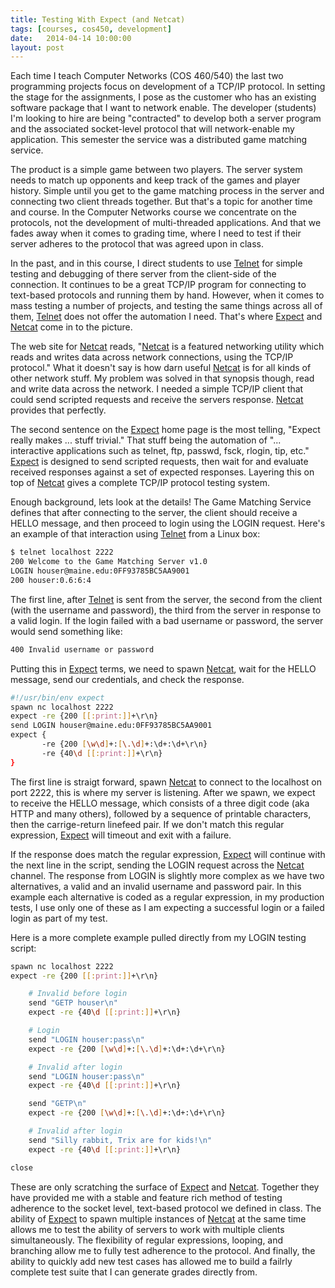 ```yaml
---
title: Testing With Expect (and Netcat)
tags: [courses, cos450, development]
date:   2014-04-14 10:00:00
layout: post
---
```

Each time I teach Computer Networks (COS 460/540) the last two
programming projects focus on development of a TCP/IP protocol. In
setting the stage for the assignments, I pose as the customer who has
an existing software package that I want to network enable. The
developer (students) I'm looking to hire are being "contracted" to
develop both a server program and the associated socket-level protocol
that will network-enable my application.  This semester the service
was a distributed game matching service.

The product is a simple game between two players. The server system
needs to match up opponents and keep track of the games and player
history. Simple until you get to the game matching process in the
server and connecting two client threads together. But that's a topic
for another time and course.  In the Computer Networks course we
concentrate on the protocols, not the development of multi-threaded
applications. And that we fades away when it comes to grading time,
where I need to test if their server adheres to the protocol that was
agreed upon in class.

In the past, and in this course, I direct students to use [Telnet][3]
for simple testing and debugging of there server from the client-side
of the connection.  It continues to be a great TCP/IP program for
connecting to text-based protocols and running them by hand. However,
when it comes to mass testing a number of projects, and testing the
same things across all of them, [Telnet][3] does not offer the
automation I need. That's where [Expect][1] and [Netcat][2] come in to
the picture.

The web site for [Netcat][2] reads, "[Netcat][2] is a featured
networking utility which reads and writes data across network
connections, using the TCP/IP protocol." What it doesn't say is how
darn useful [Netcat][2] is for all kinds of other network stuff.  My
problem was solved in that synopsis though, read and write data across
the network. I needed a simple TCP/IP client that could send scripted
requests and receive the servers response. [Netcat][2] provides that
perfectly.

The second sentence on the [Expect][2] home page is the most telling,
"Expect really makes ... stuff trivial." That stuff being the
automation of "... interactive applications such as telnet, ftp,
passwd, fsck, rlogin, tip, etc."  [Expect][1] is designed to send
scripted requests, then wait for and evaluate received responses
against a set of expected responses. Layering this on top of
[Netcat][2] gives a complete TCP/IP protocol testing system.

Enough background, lets look at the details! The Game Matching Service
defines that after connecting to the server, the client should
receive a HELLO message, and then proceed to login using the LOGIN
request. Here's an example of that interaction using [Telnet][3] from
a Linux box:

````sh
$ telnet localhost 2222
200 Welcome to the Game Matching Server v1.0
LOGIN houser@maine.edu:0FF93785BC5AA9001
200 houser:0.6:6:4
````

The first line, after [Telnet][3] is sent from the server, the second
from the client (with the username and password), the third from the
server in response to a valid login. If the login failed with a bad
username or password, the server would send something like:

````sh
400 Invalid username or password
````

Putting this in [Expect][1] terms, we need to spawn [Netcat][2],
wait for the HELLO message, send our credentials, and check the
response.

````sh
#!/usr/bin/env expect
spawn nc localhost 2222
expect -re {200 [[:print:]]+\r\n}
send LOGIN houser@maine.edu:0FF93785BC5AA9001
expect {
	   -re {200 [\w\d]+:[\.\d]+:\d+:\d+\r\n}
	   -re {40\d [[:print:]]+\r\n}
}
````

The first line is straigt forward, spawn [Netcat][2] to connect to
the localhost on port 2222, this is where my server is listening. After
we spawn, we expect to receive the HELLO message, which consists of
a three digit code (aka HTTP and many others), followed by a sequence of
printable characters, then the carrige-return linefeed pair. If we don't
match this regular expression, [Expect][1] will timeout and exit with
a failure.

If the response does match the regular expression, [Expect][1] will continue
with the next line in the script, sending the LOGIN request across the
[Netcat][2] channel. The response from LOGIN is slightly more complex
as we have two alternatives, a valid and an invalid username and password
pair. In this example each alternative is coded as a regular expression,
in my production tests, I use only one of these as I am expecting
a successful login or a failed login as part of my test.

Here is a more complete example pulled directly from my LOGIN testing
script:

````sh
spawn nc localhost 2222
expect -re {200 [[:print:]]+\r\n}

	# Invalid before login
	send "GETP houser\n"
	expect -re {40\d [[:print:]]+\r\n}

	# Login
	send "LOGIN houser:pass\n"
	expect -re {200 [\w\d]+:[\.\d]+:\d+:\d+\r\n}

	# Invalid after login
	send "LOGIN houser:pass\n"
	expect -re {40\d [[:print:]]+\r\n}

	send "GETP\n"
	expect -re {200 [\w\d]+:[\.\d]+:\d+:\d+\r\n}

	# Invalid after login
	send "Silly rabbit, Trix are for kids!\n"
	expect -re {40\d [[:print:]]+\r\n}

close
````

These are only scratching the surface of [Expect][1] and [Netcat][2].
Together they have provided me with a stable and feature rich method
of testing adherence to the socket level, text-based protocol we
defined in class. The ability of [Expect][1] to spawn multiple
instances of [Netcat][2] at the same time allows me to test the
ability of servers to work with multiple clients simultaneously. The
flexibility of regular expressions, looping, and branching allow me to
fully test adherence to the protocol. And finally, the ability to
quickly add new test cases has allowed me to build a failrly complete
test suite that I can generate grades directly from.

[1]: http://expect.sourceforge.net
[2]: http://netcat.sourceforge.net
[3]: http://en.wikipedia.org/wiki/Telnet


